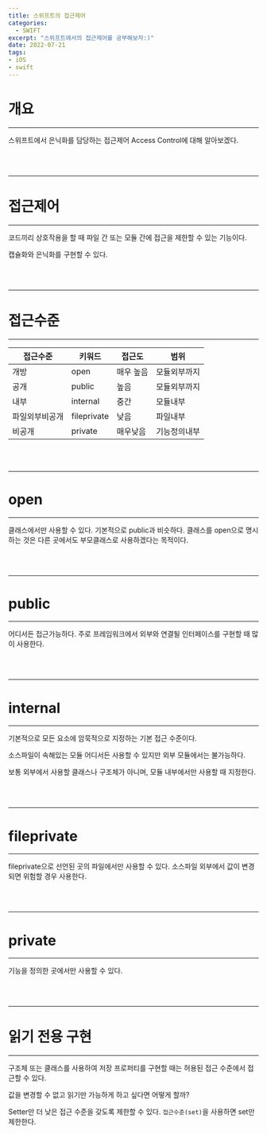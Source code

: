 ```yaml
---
title: 스위프트의 접근제어
categories:
  - SWIFT
excerpt: "스위프트에서의 접근제어를 공부해보자:)"
date: 2022-07-21
tags:
- iOS
- swift
---
```



# 개요

---

스위프트에서 은닉화를 담당하는 접근제어 Access Control에 대해 알아보겠다.

<br />
<br />

---

# 접근제어

---

코드끼리 상호작용을 할 때 파일 간 또는 모듈 간에 접근을 제한할 수 있는 기능이다.

캡슐화와 은닉화를 구현할 수 있다. 


<br />
<br />

---

# 접근수준

---

| 접근수준 | 키워드 | 접근도 | 범위 |
| --- | --- | --- | --- |
| 개방 | open | 매우 높음 | 모듈외부까지 |
| 공개 | public | 높음 | 모듈외부까지 |
| 내부 | internal | 중간 | 모듈내부 |
| 파일외부비공개 | fileprivate | 낮음 | 파일내부 |
| 비공개 | private | 매우낮음 | 기능정의내부 |

<br />
<br />

---

# open

---

클래스에서만 사용할 수 있다. 기본적으로 public과 비슷하다. 클래스를 open으로 명시하는 것은 다른 곳에서도 부모클래스로 사용하겠다는 목적이다.

<br />
<br />

---

# public

---

어디서든 접근가능하다. 주로 프레임워크에서 외부와 연결될 인터페이스를 구현할 때 많이 사용한다.


<br />
<br />

---

# internal

---

기본적으로 모든 요소에 암묵적으로 지정하는 기본 접근 수준이다. 

소스파일이 속해있는 모듈 어디서든 사용할 수 있지만 외부 모듈에서는 불가능하다.

보통 외부에서 사용할 클래스나 구조체가 아니며, 모듈 내부에서만 사용할 때 지정한다.

<br />
<br />

---

# fileprivate

---

fileprivate으로 선언된 곳의 파일에서만 사용할 수 있다. 소스파일 외부에서 값이 변경되면 위험할 경우 사용한다.

<br />
<br />

---

# private

---

기능을 정의한 곳에서만 사용할 수 있다. 


<br />
<br />

---

# 읽기 전용 구현

---

구조체 또는 클래스를 사용하여 저장 프로퍼티를 구현할 때는 허용된 접근 수준에서 접근할 수 있다.

값을 변경할 수 없고 읽기만 가능하게 하고 싶다면 어떻게 할까?

Setter만 더 낮은 접근 수준을 갖도록 제한할 수 있다. `접근수준(set)`을 사용하면 set만 제한한다.

